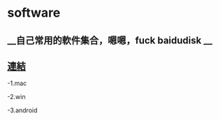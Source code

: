 # software
## __自己常用的軟件集合，嗯嗯，fuck baidudisk __


## [連結](https://github.com/woshizhd/software)


-1.mac


-2.win


-3.android
